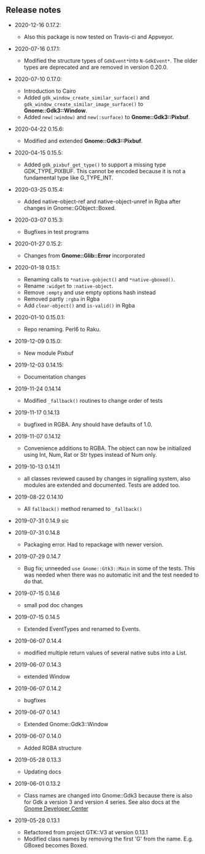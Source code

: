 ## Release notes
* 2020-12-16 0.17.2:
  * Also this package is now tested on Travis-ci and Appveyor.

* 2020-07-16 0.17.1:
  * Modified the structure types of `GdkEvent*`into `N-GdkEvent*`. The older types are deprecated and are removed in version 0.20.0.

* 2020-07-10 0.17.0:
  * Introduction to Cairo
  * Added `gdk_window_create_similar_surface()` and `gdk_window_create_similar_image_surface()` to **Gnome::Gdk3::Window**.
  * Added `new(:window)` and `new(:surface)` to **Gnome::Gdk3::Pixbuf**.

* 2020-04-22 0.15.6:
  * Modified and extended **Gnome::Gdk3::Pixbuf**.

* 2020-04-15 0.15.5:
  * Added `gdk_pixbuf_get_type()` to support a missing type GDK_TYPE_PIXBUF. This cannot be encoded because it is not a fundamental type like G_TYPE_INT.

* 2020-03-25 0.15.4:
  * Added native-object-ref and native-object-unref in Rgba after changes in Gnome::GObject::Boxed.

* 2020-03-07 0.15.3:
  * Bugfixes in test programs

* 2020-01-27 0.15.2:
  * Changes from **Gnome::Glib::Error** incorporated

* 2020-01-18 0.15.1:
  * Renaming calls to `*native-gobject()` and `*native-gboxed()`.
  * Rename `:widget` to `:native-object`.
  * Remove `:empty` and use empty options hash instead
  * Removed partly `:rgba` in Rgba
  * Add `clear-object()` and `is-valid()` in Rgba

* 2020-01-10 0.15.0.1:
  * Repo renaming. Perl6 to Raku.

* 2019-12-09 0.15.0:
  * New module Pixbuf

* 2019-12-03 0.14.15:
  * Documentation changes

* 2019-11-24 0.14.14
  * Modified `_fallback()` routines to change order of tests

* 2019-11-17 0.14.13
  * bugfixed in RGBA. Any should have defaults of 1.0.

* 2019-11-07 0.14.12
  * Convenience additions to RGBA. The object can now be initialized using Int, Num, Rat or Str types instead of Num only.

* 2019-10-13 0.14.11
  * all classes reviewed caused by changes in signalling system, also modules are extended and documented. Tests are added too.

* 2019-08-22 0.14.10
  * All `fallback()` method renamed to `_fallback()`

* 2019-07-31 0.14.9 sic
* 2019-07-31 0.14.8
  * Packaging error. Had to repackage with newer version.

* 2019-07-29 0.14.7
  * Bug fix; unneeded `use Gnome::Gtk3::Main` in some of the tests. This was needed when there was no automatic init and the test needed to do that.

* 2019-07-15 0.14.6
  * small pod doc changes

* 2019-07-15 0.14.5
  * Extended EventTypes and renamed to Events.

* 2019-06-07 0.14.4
  * modified multiple return values of several native subs into a List.

* 2019-06-07 0.14.3
  * extended Window

* 2019-06-07 0.14.2
  * bugfixes

* 2019-06-07 0.14.1
  * Extended Gnome::Gdk3::Window

* 2019-06-07 0.14.0
  * Added RGBA structure

* 2019-05-28 0.13.3
  * Updating docs

* 2019-06-01 0.13.2
  * Class names are changed into Gnome::Gdk3 because there is also for Gdk a version 3 and version 4 series. See also docs at the [Gnome Developer Center](https://developer.gnome.org/references)

* 2019-05-28 0.13.1
  * Refactored from project GTK::V3 at version 0.13.1
  * Modified class names by removing the first 'G' from the name. E.g. GBoxed becomes Boxed.
